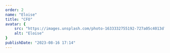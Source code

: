 ```yaml
---
order: 2
name: "Eloise"
title: "CFO"
avatar: {
    src: "https://images.unsplash.com/photo-1633332755192-727a05c4013d?&fit=crop&w=280",
    alt: "Eloise"
}
publishDate: "2023-08-16 17:14"
---
```

